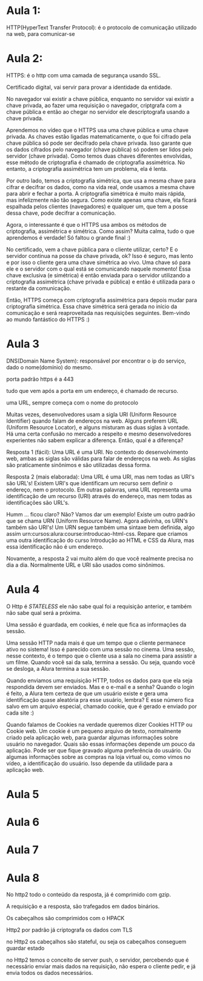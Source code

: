 
# Aula 1:

HTTP(HyperText Transfer Protocol): é o protocolo de comunicação utilizado na web, para comunicar-se

# Aula 2:

HTTPS: é o http com uma camada de segurança usando SSL.

Certificado digital, vai servir para provar a identidade da entidade.

No navegador vai existir a chave pública, enquanto no servidor vai existir a chave privada, ao fazer uma requisição o navegador, criptgrafa com a chave pública e então ao chegar no servidor ele descriptografa usando a chave privada.

Aprendemos no vídeo que o HTTPS usa uma chave pública e uma chave privada. As chaves estão ligadas matematicamente, o que foi cifrado pela chave pública só pode ser decifrado pela chave privada. Isso garante que os dados cifrados pelo navegador (chave pública) só podem ser lidos pelo servidor (chave privada). Como temos duas chaves diferentes envolvidas, esse método de criptografia é chamado de criptografia assimétrica. No entanto, a criptografia assimétrica tem um problema, ela é lenta.



Por outro lado, temos a criptografia simétrica, que usa a mesma chave para cifrar e decifrar os dados, como na vida real, onde usamos a mesma chave para abrir e fechar a porta. A criptografia simétrica é muito mais rápida, mas infelizmente não tão segura. Como existe apenas uma chave, ela ficará espalhada pelos clientes (navegadores) e qualquer um, que tem a posse dessa chave, pode decifrar a comunicação.



Agora, o interessante é que o HTTPS usa ambos os métodos de criptografia, assimétrica e simétrica. Como assim? Muita calma, tudo o que aprendemos é verdade! Só faltou o grande final :)

No certificado, vem a chave pública para o cliente utilizar, certo? E o servidor continua na posse da chave privada, ok? Isso é seguro, mas lento e por isso o cliente gera uma chave simétrica ao vivo. Uma chave só para ele e o servidor com o qual está se comunicando naquele momento! Essa chave exclusiva (e simétrica) é então enviada para o servidor utilizando a criptografia assimétrica (chave privada e pública) e então é utilizada para o restante da comunicação.

Então, HTTPS começa com criptografia assimétrica para depois mudar para criptografia simétrica. Essa chave simétrica será gerada no início da comunicação e será reaproveitada nas requisições seguintes. Bem-vindo ao mundo fantástico do HTTPS :)

# Aula 3

DNS(Domain Name System): responsável por encontrar o ip do serviço, dado o nome(domínio) do mesmo.

porta padrão https é a 443

tudo que vem após a porta em um endereço, é chamado de recurso.

uma URL, sempre começa com o nome do protocolo

Muitas vezes, desenvolvedores usam a sigla URI (Uniform Resource Identifier) quando falam de endereços na web. Alguns preferem URL (Uniform Resource Locator), e alguns misturam as duas siglas à vontade. Há uma certa confusão no mercado a respeito e mesmo desenvolvedores experientes não sabem explicar a diferença. Então, qual é a diferença?

Resposta 1 (fácil): Uma URL é uma URI. No contexto do desenvolvimento web, ambas as siglas são válidas para falar de endereços na web. As siglas são praticamente sinônimos e são utilizadas dessa forma.

Resposta 2 (mais elaborada): Uma URL é uma URI, mas nem todas as URI's são URL's! Existem URI's que identificam um recurso sem definir o endereço, nem o protocolo. Em outras palavras, uma URL representa uma identificação de um recurso (URI) através do endereço, mas nem todas as identificações são URL's.

Humm ... ficou claro? Não? Vamos dar um exemplo! Existe um outro padrão que se chama URN (Uniform Resource Name). Agora adivinha, os URN's também são URI's! Um URN segue também uma sintaxe bem definida, algo assim urn:cursos:alura:course:introducao-html-css. Repare que criamos uma outra identificação do curso Introdução ao HTML e CSS da Alura, mas essa identificação não é um endereço.


Novamente, a resposta 2 vai muito além do que você realmente precisa no dia a dia. Normalmente URL e URI são usados como sinônimos.


# Aula 4

O Http é *STATELESS* ele não sabe qual foi a requisição anterior, e também não sabe qual será a próxima.

Uma sessão é guardada, em cookies, é nele que fica as informações da sessão.

Uma sessão HTTP nada mais é que um tempo que o cliente permanece ativo no sistema! Isso é parecido com uma sessão no cinema. Uma sessão, nesse contexto, é o tempo que o cliente usa a sala no cinema para assistir a um filme. Quando você sai da sala, termina a sessão. Ou seja, quando você se desloga, a Alura termina a sua sessão.

Quando enviamos uma requisição HTTP, todos os dados para que ela seja respondida devem ser enviados. Mas e o e-mail e a senha? Quando o login é feito, a Alura tem certeza de que um usuário existe e gera uma identificação quase aleatória pra esse usuário, lembra? E esse número fica salvo em um arquivo especial, chamado cookie, que é gerado e enviado por cada site :)

Quando falamos de Cookies na verdade queremos dizer Cookies HTTP ou Cookie web. Um cookie é um pequeno arquivo de texto, normalmente criado pela aplicação web, para guardar algumas informações sobre usuário no navegador. Quais são essas informações depende um pouco da aplicação. Pode ser que fique gravado alguma preferência do usuário. Ou algumas informações sobre as compras na loja virtual ou, como vimos no vídeo, a identificação do usuário. Isso depende da utilidade para a aplicação web.

# Aula 5



# Aula 6

# Aula 7

# Aula 8

No http2 todo o conteúdo da resposta, já é comprimido com gzip.

A requisição e a resposta, são trafegados em dados binários.

Os cabeçalhos são comprimidos com o HPACK

Http2 por padrão já criptografa os dados com TLS

no Http2 os cabeçalhos são stateful, ou seja os cabeçalhos conseguem guardar estado

no Http2 temos o conceito de server push, o servidor, percebendo que é necessário enviar mais dados na requisição, não espera o cliente pedir, e já envia todos os dados necessários.